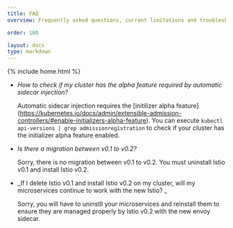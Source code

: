 ```yaml
---
title: FAQ
overview: Frequently asked questions, current limitations and troubleshooting tips on this tipic.

order: 100

layout: docs
type: markdown
---
```

{% include home.html %}

* _How to check if my cluster has the alpha feature required by automatic sidecar injection?_

  Automatic sidecar injection requires the [initilizer alpha feature] (https://kubernetes.io/docs/admin/extensible-admission-controllers/#enable-initializers-alpha-feature).  You can execute ```kubectl api-versions | grep admissionregistration``` to check if your cluster has the initializer alpha feature enabled.

* _Is there a migration between v0.1 to v0.2?_
  
  Sorry, there is no migration between v0.1 to v0.2.  You must uninstall Istio v0.1 and install Istio v0.2.
  
* _If I delete Istio v0.1 and install Istio v0.2 on my cluster, will my microservices continue to work with the new Istio? _
 
  Sorry, you will have to uninstll your microservices and reinstall them to ensure they are managed properly by Istio v0.2 with the new envoy sidecar. 
